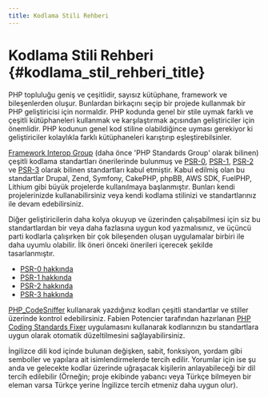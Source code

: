 ```yaml
---
title: Kodlama Stili Rehberi
---
```


# Kodlama Stili Rehberi  {#kodlama_stil_rehberi_title}

PHP topluluğu geniş ve çeşitlidir, sayısız kütüphane, framework ve bileşenlerden oluşur. Bunlardan birkaçını seçip bir 
projede kullanmak bir PHP geliştiricisi için normaldir. PHP kodunda genel bir stile uymak farklı ve çeşitli 
kütüphaneleri kullanmak ve karşılaştırmak açısından geliştiriciler için önemlidir. PHP kodunun genel kod stiline 
olabildiğince uyması gerekiyor ki geliştiriciler kolaylıkla farklı kütüphaneleri karıştırıp eşleştirebilsinler.

[Framework Interop Group][fig] (daha önce 'PHP Standards Group' olarak bilinen) çeşitli kodlama standartları önerilerinde bulunmuş ve [PSR-0][psr0], [PSR-1][psr1], [PSR-2][psr2] ve [PSR-3][psr3] olarak bilinen standartları kabul etmiştir. Kabul edilmiş olan bu standartlar Drupal, Zend, Symfony, CakePHP, phpBB, AWS SDK, FuelPHP, Lithium gibi büyük projelerde kullanılmaya başlanmıştır. Bunları kendi projelerinizde kullanabilirsiniz veya kendi kodlama stilinizi ve standartlarınız ile devam edebilirsiniz.

Diğer geliştiricilerin daha kolya okuyup ve üzerinden çalışabilmesi için siz bu standartlardan bir veya daha fazlasına 
uygun kod yazmalısınız, ve üçüncü parti kodlarla çalışırken bir çok bileşenden oluşan uygulamalar birbiri ile daha 
uyumlu olabilir. İlk öneri önceki önerileri içerecek şekilde tasarlanmıştır. 

* [PSR-0 hakkında][psr0]
* [PSR-1 hakkında][psr1]
* [PSR-2 hakkında][psr2]
* [PSR-3 hakkında][psr3]

[PHP_CodeSniffer][phpcs] kullanarak yazdığınız kodları çeşitli standartlar ve stiller üzerinde kontrol edebilirsiniz. 
Fabien Potencier tarafından hazırlanan [PHP Coding Standards Fixer][phpcsfixer] uygulamasını kullanarak kodlarınızın bu standartlara uygun olarak otomatik düzeltilmesini sağlayabilirsiniz.

İngilizce dili kod içinde bulunan değişken, sabit, fonksiyon, yordam gibi semboller ve yapılara ait isimlendirmelerde tercih edilir. Yorumlar için ise şu anda ve gelecekte kodlar üzerinde uğraşacak kişilerin anlayabileceği bir dil tercih edilebilir (Örneğin; proje ekibinde yabancı veya Türkçe bilmeyen bir eleman varsa Türkçe yerine İngilizce tercih etmeniz daha uygun olur).


[fig]: http://www.php-fig.org/
[psr0]: https://github.com/php-fig/fig-standards/blob/master/accepted/PSR-0.md
[psr1]: https://github.com/php-fig/fig-standards/blob/master/accepted/PSR-1-basic-coding-standard.md
[psr2]: https://github.com/php-fig/fig-standards/blob/master/accepted/PSR-2-coding-style-guide.md
[psr3]: https://github.com/php-fig/fig-standards/blob/master/accepted/PSR-3-logger-interface.md
[phpcs]: http://pear.php.net/package/PHP_CodeSniffer/
[phpcs-psr]: https://github.com/klaussilveira/phpcs-psr
[phpcsfixer]: http://cs.sensiolabs.org/

